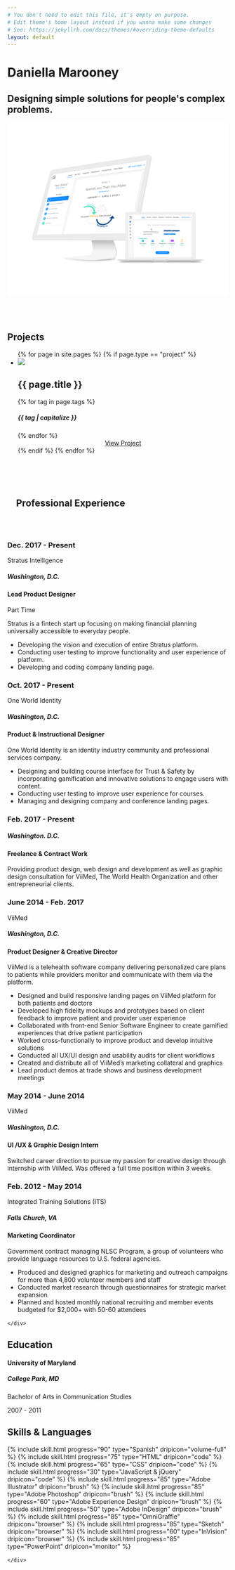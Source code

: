 ```yaml
---
# You don't need to edit this file, it's empty on purpose.
# Edit theme's home layout instead if you wanna make some changes
# See: https://jekyllrb.com/docs/themes/#overriding-theme-defaults
layout: default
---
```

<div class="container header-contain invert primary-bg">
  <div class="headline">
    <h1 class="canon">Daniella Marooney</h1>
    <h2 class="double-pica">Designing simple solutions for people's complex problems.
    </h2>
    <!-- <h2 class="double-pica">Product designer who creates simple solutions for user's complex problems. I also code and aspire to be a front-end developer.</h2> -->
  </div>
  <div class="product-container">
    <img src="/images/stratus_main.png">
  </div>
</div>
<section id="projects" class="project-gallery default" style="padding-top: 50px;">
  <h2 class="trafalgar text-center">Projects</h2>
  <ul>
    {% for page in site.pages %}
      {% if page.type == "project" %}
        <li class="default"><img src="{{ page.gallery_image }}">
          <div class="what">
            <h2 class="double-pica">{{ page.title }}</h2>
          </div>
          <div class="tags">
          {% for tag in page.tags %}
            <div class="tag">
              <div data-icon="{% case tag %} {% when 'gamification' %} } {% when 'UI design' %} K {% when 'web design' %} # {% when 'web development' %} 3 {% when 'product design' %} % {% endcase %}" class="icon"></div>
              <h5 class="minion">{{ tag | capitalize }}</h5>
            </div>
          {% endfor %}
          </div>
          <center>
          <a href="{{ page.url }}">View Project</a>
          </center>
        </li>
      {% endif %}
    {% endfor %}

  </ul>
</section>
<div class="experience">
  <h2 class="trafalgar text-center" style="padding: 70px 20px 50px 20px;">Professional Experience</h2>
  <div class="timeliner-container">
    <div class="timeline">
    <div class="entry">
      <div class="title">
        <h3>Dec. 2017 - Present</h3>
        <p>Stratus Intelligence</p>
        <h5 class="minion">Washington, D.C.</h5>
      </div>
      <div class="body">
        <h4 class="pica">Lead Product Designer</h4>
        <p>Part Time</p>
        <p>Stratus is a fintech start up focusing on making financial planning universally accessible to everyday people.</p>
        <ul>
          <li>Developing the vision and execution of entire Stratus platform.</li>
          <li>Conducting user testing to improve functionality and user experience of platform.</li>
          <li>Developing and coding company landing page.</li>
        </ul>
      </div>
    </div>
    <div class="entry">
      <div class="title">
        <h3>Oct. 2017 - Present</h3>
        <p>One World Identity</p>
        <h5 class="minion">Washington, D.C.</h5>
      </div>
      <div class="body">
        <h4 class="pica">Product & Instructional Designer</h4>
        <p>One World Identity is an identity industry community and professional services company.</p>
        <ul>
          <li>Designing and building course interface for Trust & Safety by incorporating gamification and innovative solutions to engage users with content.</li>
          <li>Conducting user testing to improve user experience for courses.</li>
          <li>Managing and designing company and conference landing pages.</li>
        </ul>
      </div>
    </div>
      <div class="entry">
        <div class="title">
          <h3>Feb. 2017 - Present</h3>
          <h5 class="minion">Washington. D.C.</h5>
        </div>
        <div class="body">
          <h4 class="pica">Freelance & Contract Work</h4>
          <p>Providing product design, web design and development as well as graphic design consultation for ViiMed, The World Health Organization and other entrepreneurial clients.</p>
        </div>
      </div>
      <div class="entry">
        <div class="title">
          <h3>June 2014 - Feb. 2017</h3>
          <p>ViiMed</p>
          <h5 class="minion">Washington, D.C.</h5>
        </div>
        <div class="body">
          <h4 class="pica">Product Designer & Creative Director</h4>
          <p>ViiMed is a telehealth software company delivering personalized care
          plans to patients while providers monitor and communicate
          with them via the platform.</p>
          <ul>
            <li>Designed and build responsive landing pages on ViiMed
            platform for both patients and doctors</li>
            <li>Developed high fidelity mockups and prototypes based on
            client feedback to improve patient and provider user
            experience</li>
            <li>Collaborated with front-end Senior Software Engineer to
            create gamified experiences that drive patient participation</li>
            <li>Worked cross-functionally to improve product and develop
            intuitive solutions</li>
            <li>Conducted all UX/UI design and usability audits for client
            workflows</li>
            <li>Created and distribute all of ViiMed’s marketing collateral
            and graphics</li>
            <li>Lead product demos at trade shows and business
            development meetings</li>
          </ul>
        </div>
      </div>
      <div class="entry">
        <div class="title">
          <h3>May 2014 - June 2014</h3>
          <p>ViiMed</p>
          <h5 class="minion">Washington, D.C.</h5>
        </div>
        <div class="body">
          <h4 class="pica">UI /UX & Graphic Design Intern</h4>
          <p>Switched career direction to pursue my passion for creative
          design through internship with ViiMed. Was offered a full
          time position within 3 weeks.</p>
        </div>
      </div>
      <div class="entry">
        <div class="title">
          <h3>Feb. 2012 - May 2014</h3>
          <p>Integrated Training Solutions (ITS)</p>
          <h5 class="minion">Falls Church, VA</h5>
        </div>
        <div class="body">
          <h4 class="pica">Marketing Coordinator</h4>
          <p>Government contract managing NLSC Program, a group of
          volunteers who provide language resources to U.S. federal
              agencies.</p>
          <ul>
            <li>Produced and designed graphics for marketing and outreach campaigns
            for more than 4,800 volunteer members and staff</li>
            <li>Conducted market research through questionnaires for
            strategic market expansion</li>
            <li>Planned and hosted monthly national recruiting and member events budgeted for $2,000+ with 50-60 attendees</li>
          </ul>
        </div>
      </div>

    </div>
  </div>
  <div class="timeliner-container">
    <div class="education">
        <h2 class="double-pica">Education</h2>
        <div class="body">
          <h4 class="pica">University of Maryland</h4>
        </div>
        <div class="title">
          <h5 class="minion">College Park, MD</h5>
          <p>Bachelor of Arts in Communication Studies</p>
          <p>2007 - 2011</p>
        </div>
      </div>
  </div>
</div>
<div class="container invert grapefruit-bg">
  <h2 class="trafalgar text-center">Skills & Languages</h2>
  <div class="skill-sets">
    <div id="skills" class="skills-container">
      <div class="skills">
        {% include skill.html progress="90" type="Spanish" dripicon="volume-full" %}
        {% include skill.html progress="75" type="HTML" dripicon="code" %}
        {% include skill.html progress="65" type="CSS" dripicon="code" %}
        {% include skill.html progress="30" type="JavaScript & jQuery"  dripicon="code" %}
        {% include skill.html progress="85" type="Adobe Illustrator"  dripicon="brush" %}
        {% include skill.html progress="85" type="Adobe Photoshop" dripicon="brush" %}
        {% include skill.html progress="60" type="Adobe Experience Design" dripicon="brush" %}
        {% include skill.html progress="50" type="Adobe InDesign" dripicon="brush" %}
        {% include skill.html progress="85" type="OmniGraffle" dripicon="browser" %}
        {% include skill.html progress="85" type="Sketch" dripicon="browser" %}
        {% include skill.html progress="60" type="InVision" dripicon="browser" %}
        {% include skill.html progress="85" type="PowerPoint" dripicon="monitor" %}
      </div>

    </div>
  </div>
</div>
